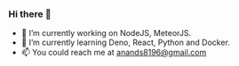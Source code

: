 ### Hi there 👋
- 🔭 I’m currently working on NodeJS, MeteorJS.
- 🌱 I’m currently learning Deno, React, Python and Docker.
- 📫 You could reach me at anands8196@gmail.com
<!--
**anands8196/anands8196** is a ✨ _special_ ✨ repository because its `README.md` (this file) appears on your GitHub profile.

Here are some ideas to get you started:

- 🔭 I’m currently working on ...
- 🌱 I’m currently learning ...
- 👯 I’m looking to collaborate on ...
- 🤔 I’m looking for help with ...
- 💬 Ask me about ...
- 📫 How to reach me: ...
- 😄 Pronouns: ...
- ⚡ Fun fact: ...
-->

